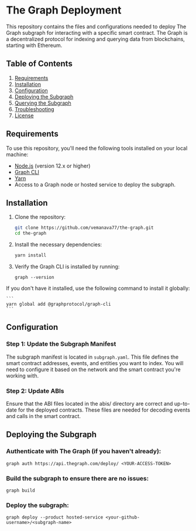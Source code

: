# The Graph Deployment

This repository contains the files and configurations needed to deploy The Graph subgraph for interacting with a specific smart contract. The Graph is a decentralized protocol for indexing and querying data from blockchains, starting with Ethereum.

## Table of Contents
1. [Requirements](#requirements)
2. [Installation](#installation)
3. [Configuration](#configuration)
4. [Deploying the Subgraph](#deploying-the-subgraph)
5. [Querying the Subgraph](#querying-the-subgraph)
6. [Troubleshooting](#troubleshooting)
7. [License](#license)

## Requirements

To use this repository, you'll need the following tools installed on your local machine:

- [Node.js](https://nodejs.org/en/) (version 12.x or higher)
- [Graph CLI](https://github.com/graphprotocol/graph-cli)
- [Yarn](https://classic.yarnpkg.com/en/docs/install)
- Access to a Graph node or hosted service to deploy the subgraph.

## Installation

1. Clone the repository:

    ```bash
    git clone https://github.com/vemanava77/the-graph.git
    cd the-graph
    ```

2. Install the necessary dependencies:

    ```bash
    yarn install
    ```

3. Verify the Graph CLI is installed by running:

    ```
    graph --version
    ```

If you don't have it installed, use the following command to install it globally:

    ```
    yarn global add @graphprotocol/graph-cli
    ```

## Configuration

### Step 1: Update the Subgraph Manifest

The subgraph manifest is located in `subgraph.yaml`. This file defines the smart contract addresses, events, and entities you want to index. You will need to configure it based on the network and the smart contract you're working with.

### Step 2: Update ABIs

Ensure that the ABI files located in the abis/ directory are correct and up-to-date for the deployed contracts. These files are needed for decoding events and calls in the smart contract.


## Deploying the Subgraph

### Authenticate with The Graph (if you haven't already):
```
graph auth https://api.thegraph.com/deploy/ <YOUR-ACCESS-TOKEN>

```
### Build the subgraph to ensure there are no issues:

```graph codegen
graph build
```

### Deploy the subgraph: 
```graph deploy --product hosted-service <your-github-username>/<subgraph-name>```


